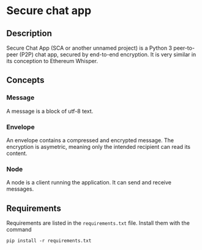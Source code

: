 # Secure chat app

## Description

Secure Chat App (SCA or another unnamed project) is a Python 3 peer-to-peer (P2P) chat app, secured by end-to-end encryption.
It is very similar in its conception to Ethereum Whisper.

## Concepts

### Message

A message is a block of utf-8 text.

### Envelope

An envelope contains a compressed and encrypted message.
The encryption is asymetric, meaning only the intended recipient can read its content.

### Node

A node is a client running the application.
It can send and receive messages.

## Requirements

Requirements are listed in the `requirements.txt` file.
Install them with the command

```
pip install -r requirements.txt
```
